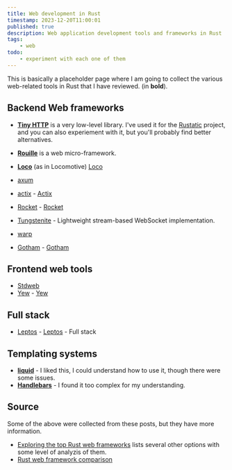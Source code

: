 ```yaml
---
title: Web development in Rust
timestamp: 2023-12-20T11:00:01
published: true
description: Web application development tools and frameworks in Rust
tags:
    - web
todo:
    - experiment with each one of them
---
```


This is basically a placeholder page where I am going to collect the various web-related tools in Rust that I have reviewed. (in **bold**).


## Backend Web frameworks

* **[Tiny HTTP](/tiny-http)** is a very low-level library. I've used it for the [Rustatic](https://rustatic.code-maven.com/) project, and you can also experiement with it, but you'll probably find better alternatives.
* **[Rouille](/rouille)** is a web micro-framework.
* **[Loco](/getting-started-with-loco)** (as in Locomotive) [Loco](https://loco.rs/)

* [axum](https://crates.io/crates/axum)
* [actix](https://crates.io/crates/actix-web) - [Actix](https://actix.rs/)
* [Rocket](https://crates.io/crates/rocket) - [Rocket](https://rocket.rs/)
* [Tungstenite](https://crates.io/crates/tungstenite) - Lightweight stream-based WebSocket implementation.
* [warp](https://crates.io/crates/warp)
* [Gotham](https://crates.io/crates/gotham) - [Gotham](https://gotham.rs/)


## Frontend web tools

* [Stdweb](https://crates.io/crates/stdweb)
* [Yew](https://crates.io/crates/yew) - [Yew](https://yew.rs/)


## Full stack

* [Leptos](https://crates.io/crates/leptos) - [Leptos](https://www.leptos.dev/) - Full stack

## Templating systems

* **[liquid](/slides/rust/liquid)** - I liked this, I could understand how to use it, though there were some issues.
* **[Handlebars](/slides/rust/handlebars)** - I found it too complex for my understanding.

## Source

Some of the above were collected from these posts, but they have more information.

* [Exploring the top Rust web frameworks](https://blog.logrocket.com/top-rust-web-frameworks/) lists several other options with some level of analyzis of them.
* [Rust web framework comparison](https://github.com/flosse/rust-web-framework-comparison)
